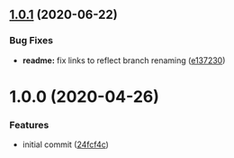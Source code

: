## [1.0.1](https://github.com/TimoBechtel/easycontext/compare/v1.0.0...v1.0.1) (2020-06-22)


### Bug Fixes

* **readme:** fix links to reflect branch renaming ([e137230](https://github.com/TimoBechtel/easycontext/commit/e13723061f3cf340d6a8ec49ad99590657f31ed9))

# 1.0.0 (2020-04-26)


### Features

* initial commit ([24fcf4c](https://github.com/TimoBechtel/easycontext/commit/24fcf4cd9d9f306f01ace60c09a1154293cd1843))
